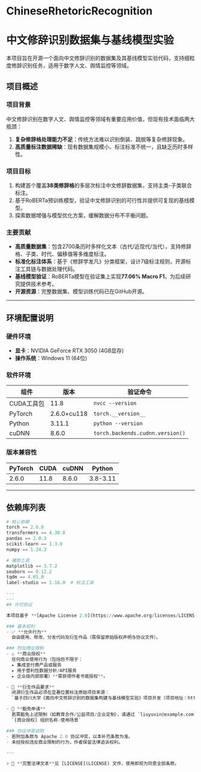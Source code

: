 # ChineseRhetoricRecognition
# 中文修辞识别数据集与基线模型实验
本项目旨在开源一个面向中文修辞识别的数据集及其基线模型实验代码，支持细粒度修辞识别任务，适用于数字人文、舆情监控等领域。

## 项目概述

### 项目背景
中文修辞识别在数字人文、舆情监控等领域有重要应用价值，但现有技术面临两大瓶颈：  
1. **复杂修辞格处理能力不足**：传统方法难以识别倒装、跳脱等复杂修辞现象。  
2. **高质量标注数据稀缺**：现有数据集规模小、标注标准不统一，且缺乏历时多样性。  

### 项目目标
1. 构建首个覆盖**38类修辞格**的多层次标注中文修辞数据集，支持主类-子类联合标注。  
2. 基于RoBERTa预训练模型，验证中文修辞识别的可行性并提供可复现的基线模型。  
3. 探索数据增强与模型优化方案，缓解数据分布不平衡问题。  

### 主要贡献
- **高质量数据集**：包含2700条历时多样化文本（古代/近现代/当代），支持修辞格、子类、时代、偏移值等多维度标注。  
- **标准化标注体系**：基于《修辞学发凡》分类框架，设计7级标注规则，开源标注工具链与数据处理代码。  
- **基线模型验证**：RoBERTa模型在验证集上实现**77.06% Macro F1**，为后续研究提供技术参考。  
- **开源资源**：完整数据集、模型训练代码已在GitHub开源。  

---

## 环境配置说明

### 硬件环境
- **显卡**：NVIDIA GeForce RTX 3050 (4GB显存)  
- **操作系统**：Windows 11 (64位)  

### 软件环境
| 组件         | 版本              | 验证命令                     |
|--------------|-------------------|------------------------------|
| CUDA工具包   | 11.8              | `nvcc --version`             |
| PyTorch      | 2.6.0+cu118       | `torch.__version__`          |
| Python       | 3.11.1            | `python --version`           |
| cuDNN        | 8.6.0             | `torch.backends.cudnn.version()` |

### 版本兼容性
| PyTorch | CUDA  | cuDNN   | Python      |
|---------|-------|---------|-------------|
| 2.6.0   | 11.8  | 8.6.0   | 3.8-3.11    |

---

## 依赖库列表
```python
# 核心依赖
torch == 2.6.0
transformers == 4.30.0
pandas == 2.0.3
scikit-learn == 1.3.0
numpy == 1.24.3

# 辅助工具
matplotlib == 3.7.2
seaborn == 0.12.2
tqdm == 4.65.0
label-studio == 1.16.0  # 标注工具

---
---
## 许可协议

本项目基于 **[Apache License 2.0](https://www.apache.org/licenses/LICENSE-2.0)** 开源，附加以下补充条款：

### 基本权利
- ✅ **允许行为**  
  自由使用、修改、分发代码及衍生作品（需保留原始版权声明与协议文件）。

### 附加商业限制
- ⚠️ **商业授权**  
  任何商业使用行为（包括但不限于：  
  ▸ 集成至付费产品或服务  
  ▸ 用于营利性数据分析/API服务  
  ▸ 企业级内部部署）**需获得作者书面授权**。  

- 🔗 **衍生作品要求**  
  闭源衍生作品必须在显著位置标注原始项目来源：  
  `基于四川大学《面向中文修辞识别的数据集构建与基线模型实验》项目开发（项目地址：https://github.com/LOU-cxyb/ChineseRhetoricRecognition）`

- 🛂 **豁免申请**  
  若需豁免上述限制（如教育合作/公益项目/企业定制），请通过 `liuyuxin@example.com` 联系作者，邮件标题格式：  
  `[商业授权] 组织名称-使用场景`

### 协议冲突说明
- 若附加条款与 Apache 2.0 协议冲突，以本补充条款为准。  
- 未经授权违反商业限制的行为，作者保留法律追诉权利。

---

> 📜 **完整法律文本**见 [LICENSE](LICENSE) 文件，使用即视为同意全部条款。

